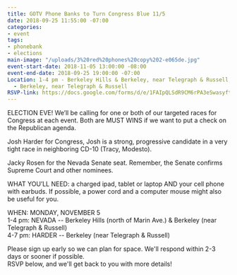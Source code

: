 ```yaml
---
title: GOTV Phone Banks to Turn Congress Blue 11/5
date: 2018-09-25 11:55:00 -07:00
categories:
- event
tags:
- phonebank
- elections
main-image: "/uploads/3%20red%20phones%20copy%202-e065de.jpg"
event-start-date: 2018-11-05 13:00:00 -08:00
event-end-date: 2018-09-25 19:00:00 -07:00
Location: 1-4 pm - Berkeley Hills & Berkeley, near Telegraph & Russell;     4-7 pm
  - Berkeley, near Telegraph & Russell
RSVP-link: https://docs.google.com/forms/d/e/1FAIpQLSdR9CM6rPA3eSwasyft24Vdy54q5TGKEFVvjSC6fYKI4061cg/viewform
---
```


ELECTION EVE!  We’ll be calling for one or both of our targeted races for Congress at each event.  Both are MUST WINS if we want to put a check on the Republican agenda. 

Josh Harder for Congress, Josh is a strong, progressive candidate in a very tight race in neighboring CD-10 (Tracy, Modesto).

Jacky Rosen for the Nevada Senate seat. Remember, the Senate confirms Supreme Court and other nominees.

WHAT YOU’LL NEED: a charged ipad, tablet or laptop AND your cell phone with earbuds. If possible, a power cord and a computer mouse might also be useful for you.

WHEN: MONDAY, NOVEMBER 5 \
1-4 pm:   NEVADA -- Berkeley Hills (north of Marin Ave.) & Berkeley (near Telegraph & Russell)\
4-7 pm:   HARDER --  Berkeley (near Telegraph & Russell)

Please sign up early so we can plan for space.  We'll respond within 2-3 days or sooner if possible.\
RSVP below, and we'll get back to you with more details!